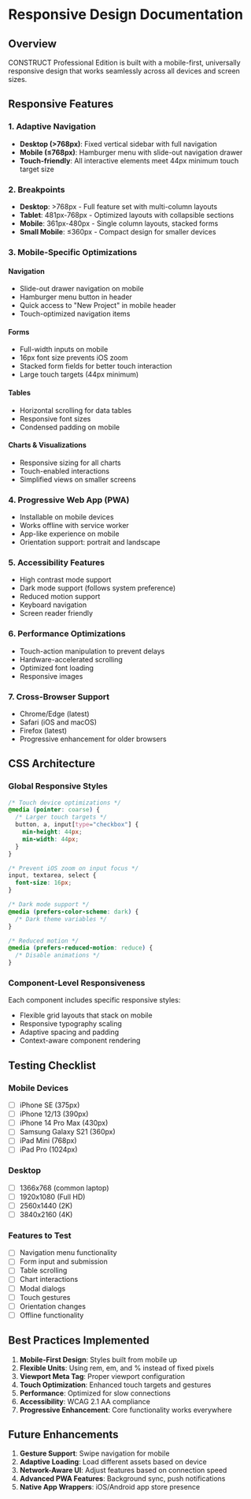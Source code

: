 # Responsive Design Documentation

## Overview
CONSTRUCT Professional Edition is built with a mobile-first, universally responsive design that works seamlessly across all devices and screen sizes.

## Responsive Features

### 1. **Adaptive Navigation**
- **Desktop (>768px)**: Fixed vertical sidebar with full navigation
- **Mobile (≤768px)**: Hamburger menu with slide-out navigation drawer
- **Touch-friendly**: All interactive elements meet 44px minimum touch target size

### 2. **Breakpoints**
- **Desktop**: >768px - Full feature set with multi-column layouts
- **Tablet**: 481px-768px - Optimized layouts with collapsible sections
- **Mobile**: 361px-480px - Single column layouts, stacked forms
- **Small Mobile**: ≤360px - Compact design for smaller devices

### 3. **Mobile-Specific Optimizations**

#### Navigation
- Slide-out drawer navigation on mobile
- Hamburger menu button in header
- Quick access to "New Project" in mobile header
- Touch-optimized navigation items

#### Forms
- Full-width inputs on mobile
- 16px font size prevents iOS zoom
- Stacked form fields for better touch interaction
- Large touch targets (44px minimum)

#### Tables
- Horizontal scrolling for data tables
- Responsive font sizes
- Condensed padding on mobile

#### Charts & Visualizations
- Responsive sizing for all charts
- Touch-enabled interactions
- Simplified views on smaller screens

### 4. **Progressive Web App (PWA)**
- Installable on mobile devices
- Works offline with service worker
- App-like experience on mobile
- Orientation support: portrait and landscape

### 5. **Accessibility Features**
- High contrast mode support
- Dark mode support (follows system preference)
- Reduced motion support
- Keyboard navigation
- Screen reader friendly

### 6. **Performance Optimizations**
- Touch-action manipulation to prevent delays
- Hardware-accelerated scrolling
- Optimized font loading
- Responsive images

### 7. **Cross-Browser Support**
- Chrome/Edge (latest)
- Safari (iOS and macOS)
- Firefox (latest)
- Progressive enhancement for older browsers

## CSS Architecture

### Global Responsive Styles
```css
/* Touch device optimizations */
@media (pointer: coarse) {
  /* Larger touch targets */
  button, a, input[type="checkbox"] {
    min-height: 44px;
    min-width: 44px;
  }
}

/* Prevent iOS zoom on input focus */
input, textarea, select {
  font-size: 16px;
}

/* Dark mode support */
@media (prefers-color-scheme: dark) {
  /* Dark theme variables */
}

/* Reduced motion */
@media (prefers-reduced-motion: reduce) {
  /* Disable animations */
}
```

### Component-Level Responsiveness
Each component includes specific responsive styles:
- Flexible grid layouts that stack on mobile
- Responsive typography scaling
- Adaptive spacing and padding
- Context-aware component rendering

## Testing Checklist

### Mobile Devices
- [ ] iPhone SE (375px)
- [ ] iPhone 12/13 (390px)
- [ ] iPhone 14 Pro Max (430px)
- [ ] Samsung Galaxy S21 (360px)
- [ ] iPad Mini (768px)
- [ ] iPad Pro (1024px)

### Desktop
- [ ] 1366x768 (common laptop)
- [ ] 1920x1080 (Full HD)
- [ ] 2560x1440 (2K)
- [ ] 3840x2160 (4K)

### Features to Test
- [ ] Navigation menu functionality
- [ ] Form input and submission
- [ ] Table scrolling
- [ ] Chart interactions
- [ ] Modal dialogs
- [ ] Touch gestures
- [ ] Orientation changes
- [ ] Offline functionality

## Best Practices Implemented

1. **Mobile-First Design**: Styles built from mobile up
2. **Flexible Units**: Using rem, em, and % instead of fixed pixels
3. **Viewport Meta Tag**: Proper viewport configuration
4. **Touch Optimization**: Enhanced touch targets and gestures
5. **Performance**: Optimized for slow connections
6. **Accessibility**: WCAG 2.1 AA compliance
7. **Progressive Enhancement**: Core functionality works everywhere

## Future Enhancements

1. **Gesture Support**: Swipe navigation for mobile
2. **Adaptive Loading**: Load different assets based on device
3. **Network-Aware UI**: Adjust features based on connection speed
4. **Advanced PWA Features**: Background sync, push notifications
5. **Native App Wrappers**: iOS/Android app store presence